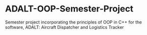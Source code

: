 # ADALT-OOP-Semester-Project
Semester project incorporating the principles of OOP in C++ for the software, ADALT: Aircraft Dispatcher and Logistics Tracker
